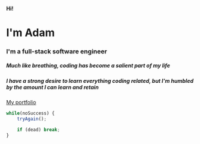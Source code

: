 #### Hi!
# I'm Adam
### I'm a full-stack software engineer
##### Much like breathing, coding has become a salient part of my life
##### I have a strong desire to learn everything coding related, but I'm humbled by the amount I can learn and retain
[My portfolio](http://kloudysky.io)

```javascript
while(noSuccess) {
    tryAgain();

    if (dead) break;
}
```